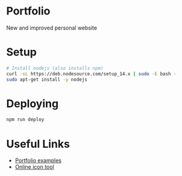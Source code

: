 # Portfolio

New and improved personal website

# Setup
```bash
# Install nodejs (also installs npm)
curl -sL https://deb.nodesource.com/setup_14.x | sudo -E bash -
sudo apt-get install -y nodejs
```

# Deploying
```bash
npm run deploy
```

# Useful Links
- [Portfolio examples](https://medium.com/@bestfolios/10-colorful-portfolios-from-top-designers-677e8861ae4)
- [Online icon tool](https://icoconvert.com/)

